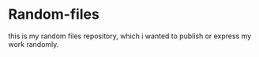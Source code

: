 # Random-files
this is my random files repository, which i wanted to publish or express my work randomly.
